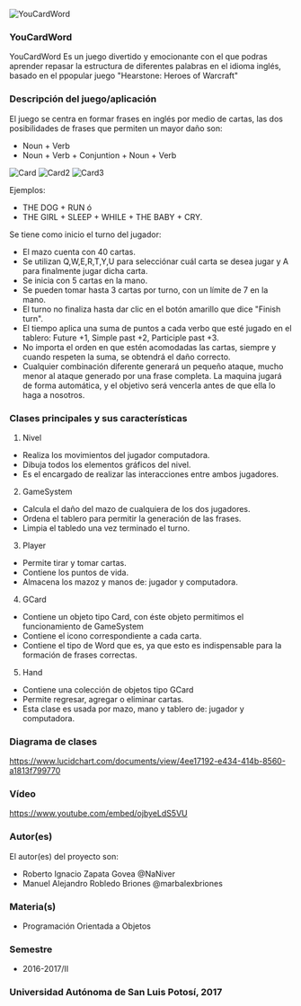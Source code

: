 ![YouCardWord](https://lh5.googleusercontent.com/EogLX8BNtA-AWUfHi-msws6gdDLgU_7qqtDncL9e6diz8exKuB-wXjGE6-4xZaXmBdie1oqbRbgakFk=w1920-h971)


### YouCardWord
YouCardWord Es un juego divertido y emocionante con el que podras aprender repasar la estructura de diferentes palabras en el idioma inglés, basado en el ppopular juego "Hearstone: Heroes of Warcraft"

### Descripción del juego/aplicación
El juego se centra en formar frases en inglés por medio de cartas, las dos posibilidades de frases que permiten un mayor daño son:
* Noun + Verb
* Noun + Verb + Conjuntion + Noun + Verb

![Card](https://scontent.fgdl3-1.fna.fbcdn.net/v/t1.0-9/18670970_1681477285200596_4226131143494742345_n.png?oh=aa2f52fa3418fb3150589b33405d7ed0&oe=59AFEB0A) ![Card2](https://scontent.fgdl3-1.fna.fbcdn.net/v/t1.0-9/18740259_1681477278533930_8745701218070817224_n.png?oh=5ab9aac1721988a45acefb1dcaac7ff3&oe=59B15816) ![Card3](https://scontent.fgdl3-1.fna.fbcdn.net/v/t1.0-9/18740388_1681477288533929_2053864633726795815_n.png?oh=35b99e3981e1b3c592e5f51dccb722f5&oe=59AE17C4)

Ejemplos:
* THE DOG + RUN ó
* THE GIRL + SLEEP + WHILE + THE BABY + CRY.

Se tiene como inicio el turno del jugador:
* El mazo cuenta con 40 cartas.
* Se utilizan Q,W,E,R,T,Y,U para selecciónar cuál carta se desea jugar y A para finalmente jugar dicha carta.
* Se inicia con 5 cartas en la mano.
* Se pueden tomar hasta 3 cartas por turno, con un límite de 7 en la mano.
* El turno no finaliza hasta dar clic en el botón amarillo que dice "Finish turn".
* El tiempo aplica una suma de puntos a cada verbo que esté jugado en el tablero: Future +1, Simple past +2, Participle past +3.
* No importa el orden en que estén acomodadas las cartas, siempre y cuando respeten la suma, se obtendrá el daño correcto.
* Cualquier combinación diferente generará un pequeño ataque, mucho menor al ataque generado por una frase completa.
La maquina jugará de forma automática, y el objetivo será vencerla antes de que ella lo haga a nosotros.

### Clases principales y sus características
1. Nivel
* Realiza los movimientos del jugador computadora.
* Dibuja todos los elementos gráficos del nivel.
* Es el encargado de realizar las interacciones entre ambos jugadores.

2. GameSystem
* Calcula el daño del mazo de cualquiera de los dos jugadores.
* Ordena el tablero para permitir la generación de las frases.
* Limpia el tabledo una vez terminado el turno.

3. Player
* Permite tirar y tomar cartas.
* Contiene los puntos de vida.
* Almacena los mazoz y manos de: jugador y computadora.

4. GCard
* Contiene un objeto tipo Card, con éste objeto permitimos el funcionamiento de GameSystem
* Contiene el icono correspondiente a cada carta.
* Contiene el tipo de Word que es, ya que esto es indispensable para la formación de frases correctas.

5. Hand
* Contiene una colección de objetos tipo GCard
* Permite regresar, agregar o eliminar cartas.
* Esta clase es usada por mazo, mano y tablero de: jugador y computadora.

### Diagrama de clases
<https://www.lucidchart.com/documents/view/4ee17192-e434-414b-8560-a1813f799770>

### Vídeo
<https://www.youtube.com/embed/ojbyeLdS5VU>

### Autor(es)
El autor(es) del proyecto son:
- Roberto Ignacio Zapata Govea @NaNiver
- Manuel Alejandro Robledo Briones @marbalexbriones
### Materia(s)
- Programación Orientada a Objetos

### Semestre
- 2016-2017/II

### Universidad Autónoma de San Luis Potosí, 2017

